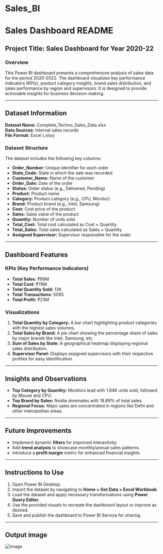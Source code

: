 # Sales_BI
# Sales Dashboard README

## Project Title: **Sales Dashboard for Year 2020-22**

### Overview
This Power BI dashboard presents a comprehensive analysis of sales data for the period 2020-2022. The dashboard visualizes key performance indicators (KPIs), product category insights, brand sales distribution, and sales performance by region and supervisors. It is designed to provide actionable insights for business decision-making.

---

## Dataset Information
**Dataset Name:** Complete_Techno_Sales_Data.xlsx  
**Data Sources:** Internal sales records  
**File Format:** Excel (.xlsx)

### Dataset Structure
The dataset includes the following key columns:
- **Order_Number:** Unique identifier for each order
- **State_Code:** State in which the sale was recorded
- **Customer_Name:** Name of the customer
- **Order_Date:** Date of the order
- **Status:** Order status (e.g., Delivered, Pending)
- **Product:** Product name
- **Category:** Product category (e.g., CPU, Monitor)
- **Brand:** Product brand (e.g., Intel, Samsung)
- **Cost:** Cost price of the product
- **Sales:** Sales value of the product
- **Quantity:** Number of units sold
- **Total_Cost:** Total cost calculated as Cost × Quantity
- **Total_Sales:** Total sales calculated as Sales × Quantity
- **Assigned Supervisor:** Supervisor responsible for the order

---

## Dashboard Features
### KPIs (Key Performance Indicators)
- **Total Sales:** ₹99M
- **Total Cost:** ₹76M
- **Total Quantity Sold:** 13K
- **Total Transactions:** 5095
- **Total Profit:** ₹23M

### Visualizations
1. **Total Quantity by Category:** A bar chart highlighting product categories with the highest sales volumes.
2. **Total Sales by Brand:** A pie chart showing the percentage share of sales by major brands like Intel, Samsung, etc.
3. **Sum of Sales by State:** A geographical heatmap displaying regional sales distribution.
4. **Supervisor Panel:** Displays assigned supervisors with their respective profiles for easy identification.

---

## Insights and Observations
- **Top Category by Quantity:** Monitors lead with 1.84K units sold, followed by Mouse and CPU.  
- **Top Brand by Sales:** Nvidia dominates with 18.89% of total sales.  
- **Regional Focus:** Major sales are concentrated in regions like Delhi and other metropolitan areas.  

---

## Future Improvements
- Implement dynamic **filters** for improved interactivity.
- Add **trend analysis** to showcase monthly/annual sales patterns.
- Introduce a **profit margin** metric for enhanced financial insights.

---

## Instructions to Use
1. Open Power BI Desktop.
2. Import the dataset by navigating to **Home > Get Data > Excel Workbook**.
3. Load the dataset and apply necessary transformations using **Power Query Editor**.
4. Use the provided visuals to recreate the dashboard layout or improve as desired.
5. Save and publish the dashboard to Power BI Service for sharing.

---

## Output image
![image](https://github.com/user-attachments/assets/27669ea1-60ee-4698-95bd-edf246717434)
